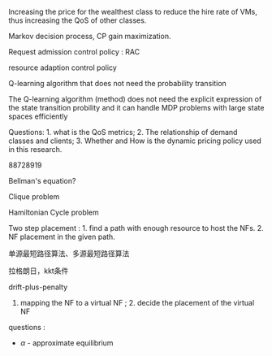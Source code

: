 Increasing the price for the wealthest class to reduce the hire rate of VMs, thus increasing the QoS of other classes.

Markov decision process, CP gain maximization.

Request admission control policy : RAC

resource adaption control policy

Q-learning algorithm that does not need the probability transition

The Q-learning algorithm (method) does not need the explicit expression of the state transition probility and it can handle MDP problems with large state spaces efficiently

Questions: 1. what is the QoS metrics; 2. The relationship of demand classes and clients; 3. Whether and How is the dynamic pricing policy used in this research.

88728919

Bellman's equation?


Clique problem

Hamiltonian Cycle problem

Two step placement : 1. find a path with enough resource to host the NFs. 2. NF placement in the given path.

单源最短路径算法、多源最短路径算法

拉格朗日，kkt条件

drift-plus-penalty


1. mapping the NF to a virtual NF ; 2. decide the placement of the virtual NF


questions : 
- $\alpha$ - approximate equilibrium